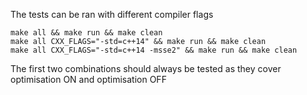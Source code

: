 The tests can be ran with different compiler flags

~~~
make all && make run && make clean
make all CXX_FLAGS="-std=c++14" && make run && make clean
make all CXX_FLAGS="-std=c++14 -msse2" && make run && make clean
~~~

The first two combinations should always be tested as they cover optimisation ON and optimisation OFF
